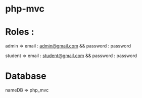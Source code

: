 # php-mvc
# Roles :
  admin   => email    : admin@gmail.com
          && password : password
          
  student => email    : student@gmail.com
          && password : password

# Database 
  nameDB => php_mvc
